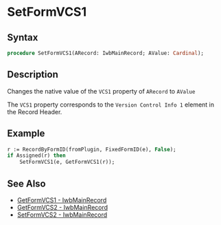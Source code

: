 # SetFormVCS1

## Syntax

```pascal
procedure SetFormVCS1(ARecord: IwbMainRecord; AValue: Cardinal);
```

## Description

Changes the native value of the `VCS1` property of `ARecord` to `AValue`

The `VCS1` property corresponds to the `Version Control Info 1` element in the Record Header.

## Example

```pascal
r := RecordByFormID(fromPlugin, FixedFormID(e), False);
if Assigned(r) then
	SetFormVCS1(e, GetFormVCS1(r));
```

## See Also

- [GetFormVCS1 - IwbMainRecord](IwbMainRecord_GetFormVCS1.md)
- [GetFormVCS2 - IwbMainRecord](IwbMainRecord_GetFormVCS2.md)
- [SetFormVCS2 - IwbMainRecord](IwbMainRecord_SetFormVCS2.md)
